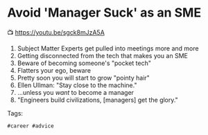# Avoid 'Manager Suck' as an SME

📺 <https://youtu.be/sgck8mJzA5A>

1. Subject Matter Experts get pulled into meetings more and more
1. Getting disconnected from the tech that makes you an SME
1. Beware of becoming someone's "pocket tech"
1. Flatters your ego, beware
1. Pretty soon you will start to grow "pointy hair" 
1. Ellen Ullman: "Stay close to the machine."
1. ...unless you *want* to become a manager
1. "Engineers build civilizations, [managers] get the glory."

Tags:

    #career #advice
